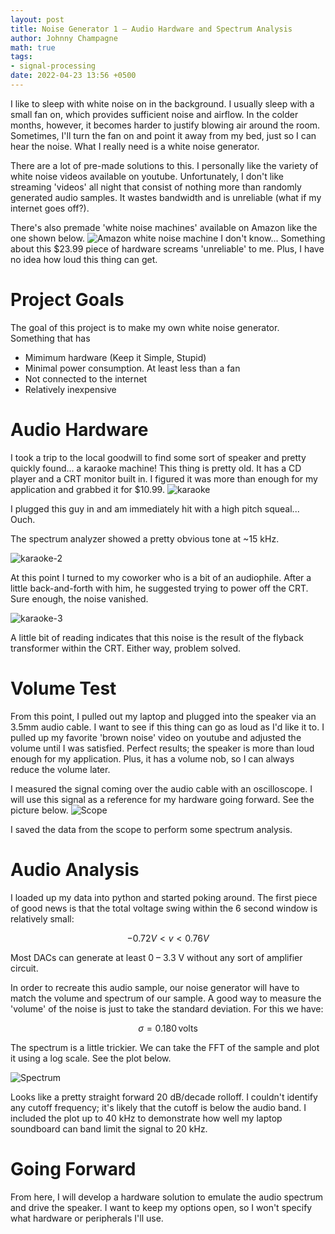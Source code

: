 ```yaml
---
layout: post
title: Noise Generator 1 – Audio Hardware and Spectrum Analysis
author: Johnny Champagne
math: true
tags:
- signal-processing
date: 2022-04-23 13:56 +0500
---
```


I like to sleep with white noise on in the background. I usually sleep with a small fan on, which provides sufficient noise and airflow. In the colder months, however, it becomes harder to justify blowing air around the room. Sometimes, I'll turn the fan on and point it away from my bed, just so I can hear the noise. What I really need is a white noise generator.

There are a lot of pre-made solutions to this. I personally like the variety of white noise videos available on youtube. Unfortunately, I don't like streaming 'videos' all night that consist of nothing more than randomly generated audio samples. It wastes bandwidth and is unreliable (what if my internet goes off?).

There's also premade 'white noise machines' available on Amazon like the one shown below.
![Amazon white noise machine](/assets/2022-04-23-noise-generator-1/white_noise_amazon.png)
I don't know... Something about this $23.99 piece of hardware screams 'unreliable' to me. Plus, I have no idea how loud this thing can get.

# Project Goals

The goal of this project is to make my own white noise generator. Something that has
* Mimimum hardware (Keep it Simple, Stupid)
* Minimal power consumption. At least less than a fan
* Not connected to the internet
* Relatively inexpensive

# Audio Hardware

I took a trip to the local goodwill to find some sort of speaker and pretty quickly found... a karaoke machine! This thing is pretty old. It has a CD player and a CRT monitor built in. I figured it was more than enough for my application and grabbed it for $10.99.
![karaoke](/assets/2022-04-23-noise-generator-1/karaoke-1.jpg)

I plugged this guy in and am immediately hit with a high pitch squeal... Ouch.

The spectrum analyzer showed a pretty obvious tone at ~15 kHz.

![karaoke-2](/assets/2022-04-23-noise-generator-1/15k-sound.svg)
 
At this point I turned to my coworker who is a bit of an audiophile. After a little back-and-forth with him, he suggested trying to power off the CRT. Sure enough, the noise vanished.

![karaoke-3](/assets/2022-04-23-noise-generator-1/15k-sound-2.svg)

A little bit of reading indicates that this noise is the result of the flyback transformer within the CRT. Either way, problem solved.

# Volume Test

From this point, I pulled out my laptop and plugged into the speaker via an 3.5mm audio cable. I want to see if this thing can go as loud as I'd like it to. I pulled up my favorite 'brown noise' video on youtube and adjusted the volume until I was satisfied. Perfect results; the speaker is more than loud enough for my application. Plus, it has a volume nob, so I can always reduce the volume later.

I measured the signal coming over the audio cable with an oscilloscope. I will use this signal as a reference for my hardware going forward. See the picture below.
![Scope](/assets/2022-04-23-noise-generator-1/scope.png)

I saved the data from the scope to perform some spectrum analysis.

# Audio Analysis

I loaded up my data into python and started poking around. The first piece of good news is that the total voltage swing within the 6 second window is relatively small:

$$-0.72V < v < 0.76V$$

Most DACs can generate at least 0 – 3.3 V without any sort of amplifier circuit.

In order to recreate this audio sample, our noise generator will have to match the volume and spectrum of our sample. A good way to measure the 'volume' of the noise is just to take the standard deviation. For this we have:

$$\sigma = 0.180 \,\mathrm{volts}$$

The spectrum is a little trickier. We can take the FFT of the sample and plot it using a log scale. See the plot below.

![Spectrum](/assets/2022-04-23-noise-generator-1/spectrum.svg)

Looks like a pretty straight forward 20 dB/decade rolloff. I couldn't identify any cutoff frequency; it's likely that the cutoff is below the audio band. I included the plot up to 40 kHz to demonstrate how well my laptop soundboard can band limit the signal to 20 kHz.

# Going Forward

From here, I will develop a hardware solution to emulate the audio spectrum and drive the speaker. I want to keep my options open, so I won't specify what hardware or peripherals I'll use.